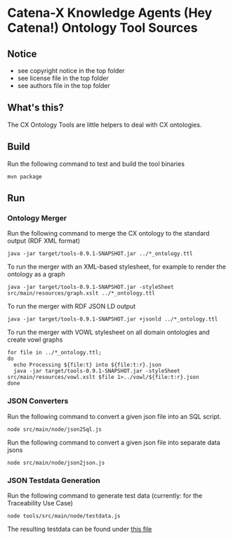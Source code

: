 # Catena-X Knowledge Agents (Hey Catena!) Ontology Tool Sources

## Notice

* see copyright notice in the top folder
* see license file in the top folder
* see authors file in the top folder

## What's this?

The CX Ontology Tools are little helpers to deal with CX ontologies.

## Build

Run the following command to test and build the tool binaries

```console
mvn package
```

## Run

### Ontology Merger

Run the following command to merge the CX ontology to the standard output (RDF XML format)

```console
java -jar target/tools-0.9.1-SNAPSHOT.jar ../*_ontology.ttl 
```

To run the merger with an XML-based stylesheet, for example to render the ontology as a graph

```console
java -jar target/tools-0.9.1-SNAPSHOT.jar -styleSheet src/main/resources/graph.xslt ../*_ontology.ttl
```

To run the merger with RDF JSON LD output

```console
java -jar target/tools-0.9.1-SNAPSHOT.jar +jsonld ../*_ontology.ttl
```

To run the merger with VOWL stylesheet on all domain ontologies and create vowl graphs

```console
for file in ../*_ontology.ttl; 
do 
  echo Processing ${file:t} into ${file:t:r}.json 
  java -jar target/tools-0.9.1-SNAPSHOT.jar -styleSheet src/main/resources/vowl.xslt $file 1>../vowl/${file:t:r}.json 
done
```

### JSON Converters

Run the following command to convert a given json file into an SQL script.

```console
node src/main/node/json2Sql.js
```

Run the following command to convert a given json file into separate data jsons

```console
node src/main/node/json2json.js
```

### JSON Testdata Generation

Run the following command to generate test data (currently: for the Traceability Use Case)

```console
node tools/src/main/node/testdata.js
```

The resulting testdata can be found under [this file](src/test/resources/CX_Testdata_v1.4.1-AsPlanned.json)



